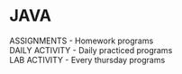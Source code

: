 # JAVA

ASSIGNMENTS - Homework programs <br />
DAILY ACTIVITY - Daily practiced programs <br />
LAB ACTIVITY - Every thursday programs <br />

